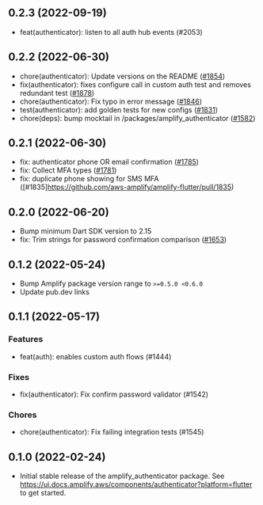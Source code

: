 ## 0.2.3 (2022-09-19)

- feat(authenticator): listen to all auth hub events (#2053)

## 0.2.2 (2022-06-30)

- chore(authenticator): Update versions on the README ([#1854](https://github.com/aws-amplify/amplify-flutter/pull/1854))
- fix(authenticator): fixes configure call in custom auth test and removes redundant test ([#1878](https://github.com/aws-amplify/amplify-flutter/pull/1878))
- chore(authenticator): Fix typo in error message ([#1846](https://github.com/aws-amplify/amplify-flutter/pull/1846))
- test(authenticator): add golden tests for new configs ([#1831](https://github.com/aws-amplify/amplify-flutter/pull/1831))
- chore(deps): bump mocktail in /packages/amplify_authenticator ([#1582](https://github.com/aws-amplify/amplify-flutter/pull/1582))

## 0.2.1 (2022-06-30)

- fix: authenticator phone OR email confirmation ([#1785](https://github.com/aws-amplify/amplify-flutter/pull/1785))
- fix: Collect MFA types ([#1781](https://github.com/aws-amplify/amplify-flutter/pull/1781))
- fix: duplicate phone showing for SMS MFA ([#1835]https://github.com/aws-amplify/amplify-flutter/pull/1835)

## 0.2.0 (2022-06-20)

- Bump minimum Dart SDK version to 2.15
- fix: Trim strings for password confirmation comparison ([#1653](https://github.com/aws-amplify/amplify-flutter/pull/1653))

## 0.1.2 (2022-05-24)

- Bump Amplify package version range to `>=0.5.0 <0.6.0`
- Update pub.dev links

## 0.1.1 (2022-05-17)

### Features

- feat(auth): enables custom auth flows (#1444)

### Fixes

- fix(authenticator): Fix confirm password validator (#1542)

### Chores

- chore(authenticator): Fix failing integration tests (#1545)

## 0.1.0 (2022-02-24)

- Initial stable release of the amplify_authenticator package. See https://ui.docs.amplify.aws/components/authenticator?platform=flutter to get started.
